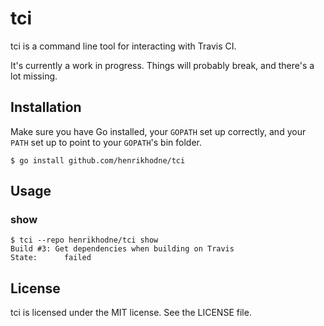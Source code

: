 # tci

tci is a command line tool for interacting with Travis CI.

It's currently a work in progress. Things will probably break, and there's a lot
missing.

## Installation

Make sure you have Go installed, your `GOPATH` set up correctly, and your `PATH`
set up to point to your `GOPATH`'s bin folder.

```
$ go install github.com/henrikhodne/tci
```

## Usage

### show

```
$ tci --repo henrikhodne/tci show
Build #3: Get dependencies when building on Travis
State:		failed
```

## License

tci is licensed under the MIT license. See the LICENSE file.
